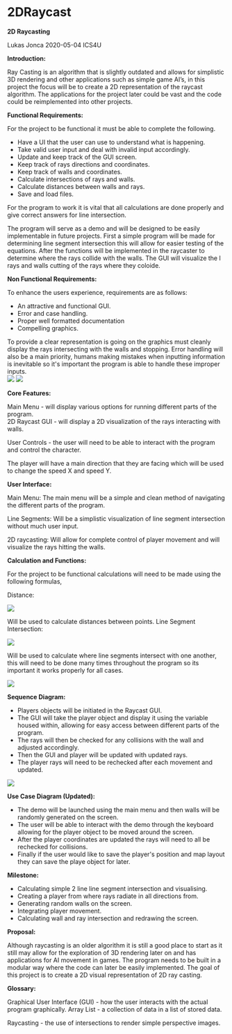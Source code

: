 # 2DRaycast
**2D Raycasting** 

Lukas Jonca 2020-05-04 ICS4U 

**Introduction:** 

Ray Casting is an algorithm that is slightly outdated and allows for simplistic 3D rendering and other applications such as simple game AI’s, in this project the focus will be to create a 2D representation of the raycast algorithm. The applications for the project later could be vast and the code could be reimplemented into other projects. 

**Functional Requirements:** 

For the project to be functional it must be able to complete the following. 

- Have a UI that the user can use to understand what is happening. 
- Take valid user input and deal with invalid input accordingly. 
- Update and keep track of the GUI screen. 
- Keep track of rays directions and coordinates. 
- Keep track of walls and coordinates. 
- Calculate intersections of rays and walls. 
- Calculate distances between walls and rays. 
- Save and load files. 

For the program to work it is vital that all calculations are done properly and give correct answers for line intersection. 

The program will serve as a demo and will be designed to be easily implementable in future projects. First a simple program will be made for determining line segment intersection this will allow for easier testing of the equations. After the functions will be implemented in the raycaster to determine where the rays collide with the walls. The GUI will visualize the l rays and walls cutting of the rays where they coloide. 

**Non Functional Requirements:** 

To enhance the users experience, requirements are as follows: 

- An attractive and functional GUI. 
- Error and case handling. 
- Proper well formatted documentation 
- Compelling graphics. 

To provide a clear representation is going on the graphics must cleanly display the rays intersecting with the walls and stopping. Error handling will also be a main priority, humans making mistakes when inputting information is inevitable so it's important the program is able to handle these improper inputs.  
![](Images/Aspose.Words.b73065e2-1768-493d-ac26-a6131d15c5fd.001.png) ![](Images/Aspose.Words.b73065e2-1768-493d-ac26-a6131d15c5fd.002.png)

**Core Features:** 

Main Menu - will display various options for running different parts of the program.  
2D Raycast GUI - will display a 2D visualization of the rays interacting with  walls.  

User Controls - the user will need to be able to interact with the program  and control the character.  

The player will have a main direction that they are facing which will be  used to change the speed X and speed Y.  

**User Interface:** 

Main Menu: The main menu will be a simple and clean method of navigating the different parts of the program. 

Line Segments: Will be a simplistic visualization of line segment intersection without much user input. 

2D raycasting: Will allow for complete control of player movement and will visualize the rays hitting the walls. 

**Calculation and Functions:** 

For the project to be functional calculations will need to be made using the following formulas, 

Distance: 

![](Images/Aspose.Words.b73065e2-1768-493d-ac26-a6131d15c5fd.003.png)

Will be used to calculate distances between points. Line Segment Intersection: 

![](Images/Aspose.Words.b73065e2-1768-493d-ac26-a6131d15c5fd.004.png)

Will be used to calculate where line segments intersect with one another, this will need to be done many times throughout the program so its important it works properly for all cases. 

![](Images/Aspose.Words.b73065e2-1768-493d-ac26-a6131d15c5fd.005.png)

**Sequence Diagram:** 

- Players objects will be initiated in the Raycast GUI. 
- The GUI will take the player object and display it using the variable housed within, allowing for easy access between different parts of the program. 
- The rays will then be checked for any collisions with the wall and adjusted accordingly. 
- Then the GUI and player will be updated with updated rays. 
- The player rays will need to be rechecked after each movement and updated. 

![](Images/Aspose.Words.b73065e2-1768-493d-ac26-a6131d15c5fd.006.png)

**Use Case Diagram (Updated):** 

- The demo will be launched using the main menu and then walls will be randomly generated on the screen. 
- The user will be able to interact with the demo through the keyboard allowing for the player object to be moved around the screen. 
- After the player coordinates are updated the rays will need to all be rechecked for collisions. 
- Finally if the user would like to save the player's position and map layout they can save the playe object for later. 

**Milestone:**  

- Calculating simple 2 line line segment intersection and visualising. 
- Creating a player from where rays radiate in all directions from. 
- Generating random walls on the screen. 
- Integrating player movement. 
- Calculating wall and ray intersection and redrawing the screen. 

**Proposal:** 

Although raycasting is an older algorithm it is still a good place to start as it still may allow for the exploration of 3D rendering later on and has applications for AI movement in games. The program needs to be built in a modular way where the code can later be easily implemented. The goal of this project is to create a 2D visual representation of 2D ray casting. 

**Glossary:** 

Graphical User Interface (GUI) - how the user interacts with the actual program graphically. Array List - a collection of data in a list of stored data. 

Raycasting - the use of intersections to render simple perspective images. 
